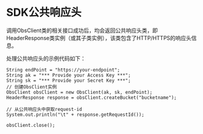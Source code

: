 # SDK公共响应头<a name="obs_21_2003"></a>

调用ObsClient类的相关接口成功后，均会返回公共响应头类，即HeaderResponse类实例（或其子类实例），该类包含了HTTP/HTTPS的响应头信息。

处理公共响应头的示例代码如下：

```
String endPoint = "https://your-endpoint";
String ak = "*** Provide your Access Key ***";
String sk = "*** Provide your Secret Key ***";
// 创建ObsClient实例
ObsClient obsClient = new ObsClient(ak, sk, endPoint);
HeaderResponse response = obsClient.createBucket("bucketname");

// 从公共响应头中获取request-id
System.out.println("\t" + response.getRequestId());

obsClient.close();
```

